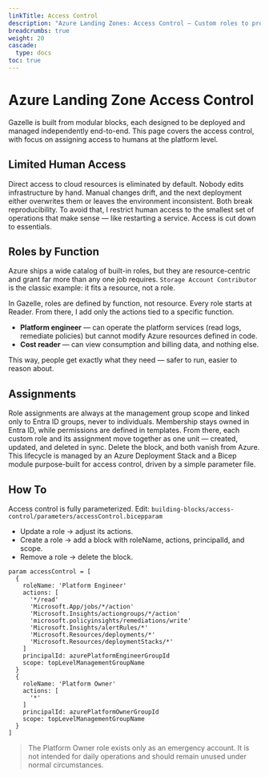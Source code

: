 ```yaml
---
linkTitle: Access Control
description: "Azure Landing Zones: Access Control — Custom roles to provide just enough access"
breadcrumbs: true
weight: 20
cascade:
  type: docs
toc: true
---
```

# Azure Landing Zone Access Control
Gazelle is built from modular blocks, each designed to be deployed and managed independently end-to-end. This page covers the access control, with focus on assigning access to humans at the platform level.

## Limited Human Access
Direct access to cloud resources is eliminated by default. Nobody edits infrastructure by hand. Manual changes drift, and the next deployment either overwrites them or leaves the environment inconsistent. Both break reproducibility. To avoid that, I restrict human access to the smallest set of operations that make sense — like restarting a service. Access is cut down to essentials.

## Roles by Function

Azure ships a wide catalog of built-in roles, but they are resource-centric and grant far more than any one job requires. `Storage Account Contributor` is the classic example: it fits a resource, not a role.

In Gazelle, roles are defined by function, not resource. Every role starts at Reader. From there, I add only the actions tied to a specific function.
- **Platform engineer** — can operate the platform services (read logs, remediate policies) but cannot modify Azure resources defined in code.
- **Cost reader** — can view consumption and billing data, and nothing else.

This way, people get exactly what they need — safer to run, easier to reason about.

## Assignments

Role assignments are always at the management group scope and linked only to Entra ID groups, never to individuals. Membership stays owned in Entra ID, while permissions are defined in templates. From there, each custom role and its assignment move together as one unit — created, updated, and deleted in sync. Delete the block, and both vanish from Azure. This lifecycle is managed by an Azure Deployment Stack and a Bicep module purpose-built for access control, driven by a simple parameter file.

## How To

Access control is fully parameterized. Edit:
`building-blocks/access-control/parameters/accessControl.bicepparam`

- Update a role → adjust its actions.
- Create a role → add a block with roleName, actions, principalId, and scope.
- Remove a role → delete the block.

```bicep
param accessControl = [
  {
    roleName: 'Platform Engineer'
    actions: [
      '*/read'
      'Microsoft.App/jobs/*/action'
      'Microsoft.Insights/actiongroups/*/action'
      'microsoft.policyinsights/remediations/write'
      'Microsoft.Insights/alertRules/*'
      'Microsoft.Resources/deployments/*'
      'Microsoft.Resources/deploymentStacks/*'
    ]
    principalId: azurePlatformEngineerGroupId
    scope: topLevelManagementGroupName
  }
  {
    roleName: 'Platform Owner' 
    actions: [
      '*'
    ]
    principalId: azurePlatformOwnerGroupId
    scope: topLevelManagementGroupName
  }
]
```
> The Platform Owner role exists only as an emergency account. It is not intended for daily operations and should remain unused under normal circumstances.



